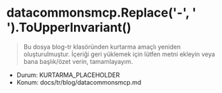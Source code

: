 ﻿# datacommonsmcp.Replace('-', ' ').ToUpperInvariant()

> Bu dosya blog-tr klasöründen kurtarma amaçlı yeniden oluşturulmuştur.
> İçeriği geri yüklemek için lütfen metni ekleyin veya bana başlık/özet verin, tamamlayayım.

- Durum: KURTARMA_PLACEHOLDER
- Konum: docs/tr/blog/datacommonsmcp.md
